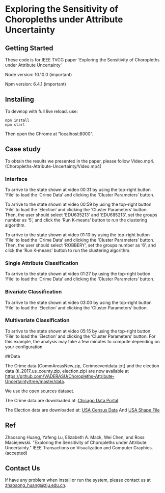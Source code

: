 # Exploring the Sensitivity of Choropleths under Attribute Uncertainty


## Getting Started

These code is for IEEE TVCG paper 'Exploring the Sensitivity of Choropleths under Attribute Uncertainty'

Node version: 10.10.0 (important)

Npm version: 6.4.1 (important)

## Installing
To develop with full live reload. use:
```
npm install
npm start 
```

Then open the Chrome at "localhost:8000".

## Case study
To obtain the results we presented in the paper, please follow Video.mp4. (Choropleths-Attribute-Uncertainty/Video.mp4)

### Interface

To arrive to the state shown at video 00:31 by using the top-right button ‘File’ to load the ‘Crime Data’ and clicking the ‘Cluster Parameters’ button.

To arrive to the state shown at video 00:59 by using the top-right button ‘File’ to load the ‘Election’ and clicking the ‘Cluster Parameters’ button. Then, the user should select ‘EDU635213’ and ‘EDU685213’, set the groups number as ‘5’, and click the ‘Run K-means’ button to run the clustering algorithm.

To arrive to the state shown at video 01:10 by using the top-right button ‘File’ to load the ‘Crime Data’ and clicking the ‘Cluster Parameters’ button. Then, the user should select ‘ROBBERY’, set the groups number as ‘6’, and click the ‘Run K-means’ button to run the clustering algorithm.

### Single Attribute Classification

To arrive to the state shown at video 01:27 by using the top-right button ‘File’ to load the ‘Crime Data’ and clicking the ‘Cluster Parameters’ button.

### Bivariate Classification

To arrive to the state shown at video 03:00 by using the top-right button ‘File’ to load the ‘Election’ and clicking the ‘Cluster Parameters’ button.

### Multivariate Classification

To arrive to the state shown at video 05:15 by using the top-right button ‘File’ to load the ‘Election’ and clicking the ‘Cluster Parameters’ button.
For this example, the analysis may take a few minutes to compute depending on your configuration.

##Data

The Crime data (CommAreasNew.zip, Ccrimeeventdata.txt) and the election data (tl_2017_us_county.zip, election.zip) are now available at https://github.com/VADERASU/Choropleths-Attribute-Uncertainty/tree/master/data.

We use the open sources dataset.

The Crime data are downloaded at:
[Chicago Data Portal](https://data.cityofchicago.org/Public-Safety/Crimes-2015/vwwp-7yr9) 

The Election data are downloaded at:
[USA Census Data](https://geodacenter.github.io/data-and-lab//county_election_2012_2016-variables/)
And [USA Shape File](http://www2.census.gov/geo/tiger/TIGER2017/COUNTY/)

## Ref
Zhaosong Huang, Yafeng Lu, Elizabeth A. Mack, Wei Chen, and Ross Maciejewski. "Exploring the Sensitivity of Choropleths under Attribute Uncertainty." IEEE Transactions on Visualization and Computer Graphics. (accepted)

## Contact Us
If have any problem when install or run the system, please contact us at zhaosong_huang@zju.edu.cn.
